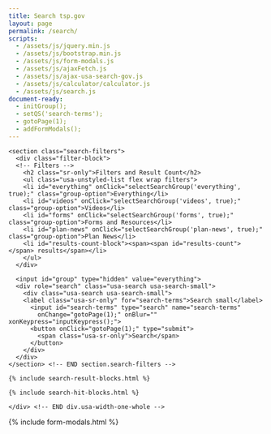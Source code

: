 ```yaml
---
title: Search tsp.gov
layout: page
permalink: /search/
scripts:
  - /assets/js/jquery.min.js
  - /assets/js/bootstrap.min.js
  - /assets/js/form-modals.js
  - /assets/js/ajaxFetch.js
  - /assets/js/ajax-usa-search-gov.js
  - /assets/js/calculator/calculator.js
  - /assets/js/search.js
document-ready:
  - initGroup();
  - setQS('search-terms');
  - gotoPage(1);
  - addFormModals();
---
```


<div class="usa-grid-full search">
  <div class="usa-width-one-whole">

    <section class="search-filters">
      <div class="filter-block">
      <!-- Filters -->
        <h2 class="sr-only">Filters and Result Count</h2>
        <ul class="usa-unstyled-list flex wrap filters">
        <li id="everything" onClick="selectSearchGroup('everything', true);" class="group-option">Everything</li>
        <li id="videos" onClick="selectSearchGroup('videos', true);" class="group-option">Videos</li>
        <li id="forms" onClick="selectSearchGroup('forms', true);" class="group-option">Forms and Resources</li>
        <li id="plan-news" onClick="selectSearchGroup('plan-news', true);" class="group-option">Plan News</li>
        <li id="results-count-block"><span><span id="results-count"></span> results</span></li>
        </ul>
      </div>

      <input id="group" type="hidden" value="everything">
      <div role="search" class="usa-search usa-search-small">
        <div class="usa-search usa-search-small">
        <label class="usa-sr-only" for="search-terms">Search small</label>
          <input id="search-terms" type="search" name="search-terms"
            onChange="gotoPage(1);" onBlur="" xonKeypress="inputKeypress();">
          <button onClick="gotoPage(1);" type="submit">
            <span class="usa-sr-only">Search</span>
          </button>
        </div>
      </div>
    </section> <!-- END section.search-filters -->

    {% include search-result-blocks.html %}

    {% include search-hit-blocks.html %}

    </div> <!-- END div.usa-width-one-whole -->
</div> <!-- END div.usa-grid-full -->

{% include form-modals.html %}
